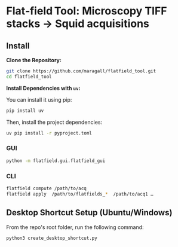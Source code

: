 # Flat‑field Tool: Microscopy TIFF stacks → Squid acquisitions

## Install

**Clone the Repository:**

   ```bash
   git clone https://github.com/maragall/flatfield_tool.git
   cd flatfield_tool
   ```

**Install Dependencies with `uv`:**

   You can install it using pip:

   ```bash
   pip install uv
   ```

   Then, install the project dependencies:

   ```bash
   uv pip install -r pyproject.toml
   ```

### GUI

```bash
python -m flatfield.gui.flatfield_gui
```

### CLI

```bash
flatfield compute /path/to/acq
flatfield apply  /path/to/flatfields_*  /path/to/acq1 …
```

## Desktop Shortcut Setup (Ubuntu/Windows)

From the repo's root folder, run the following command:

```bash
python3 create_desktop_shortcut.py
```

